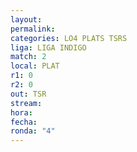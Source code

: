 ```yaml
---
layout: 
permalink: 
categories: LO4 PLATS TSRS
liga: LIGA INDIGO
match: 2
local: PLAT
r1: 0
r2: 0
out: TSR
stream: 
hora: 
fecha: 
ronda: "4"
---
```

